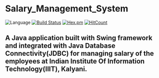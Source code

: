 # Salary_Management_System 
![Language](https://img.shields.io/badge/language-Java%208-orange.svg)
  [![Build Status](https://travis-ci.org/prateekguptaiiitk/Salary_Management_System.svg?branch=master)](https://travis-ci.org/prateekguptaiiitk/Salary_Management_System)  [![Hex.pm](https://img.shields.io/hexpm/l/plug.svg)](https://github.com/prateekguptaiiitk/Salary_Management_System/)   [![HitCount](http://hits.dwyl.io/https://github.com/prateekguptaiiitk/Salary_Management_System.svg)](http://hits.dwyl.io/https://github.com/prateekguptaiiitk/Salary_Management_System) 


## A Java application built with Swing framework and integrated with Java Database Connectivity(JDBC) for managing salary of the employees at Indian Institute Of Information Technology(IIIT), Kalyani.
